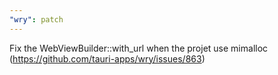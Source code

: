 ```yaml
---
"wry": patch
---
```


Fix the WebViewBuilder::with_url when the projet use mimalloc (https://github.com/tauri-apps/wry/issues/863)
